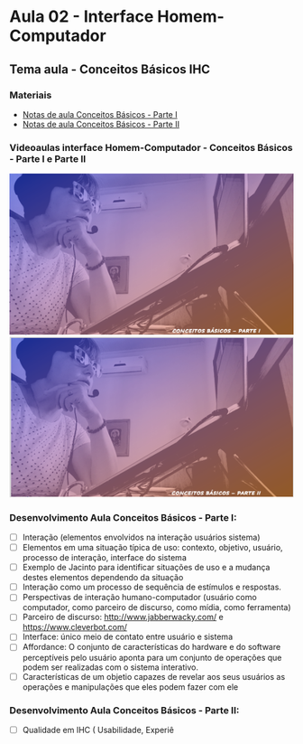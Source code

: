 # Aula 02 - Interface Homem-Computador
## Tema aula - Conceitos Básicos IHC

### Materiais
- [Notas de aula Conceitos Básicos - Parte I](conceitos_basicos_parteI.pdf)
- [Notas de aula Conceitos Básicos - Parte II](conceitos_basicos_parteII.pdf)

### Videoaulas interface Homem-Computador -  Conceitos Básicos - Parte I e Parte II
[![Conceitos Básicos PARTE I](capa_3.png)]()
[![Conceitos Básicos PARTE II](capa_4.png)]()

### Desenvolvimento Aula Conceitos Básicos - Parte I: 

- [ ]  Interação (elementos envolvidos na interação usuários sistema)
- [ ]  Elementos em uma situação típica de uso: contexto, objetivo, usuário, processo de interação, interface do sistema
- [ ]  Exemplo de Jacinto para identificar situações de uso e a mudança destes elementos dependendo da situação
- [ ]  Interação como um processo de sequência de estímulos e respostas. 
- [ ]  Perspectivas de interação humano-computador (usuário como computador, como parceiro de discurso, como mídia, como ferramenta)
- [ ]  Parceiro de discurso: http://www.jabberwacky.com/ e https://www.cleverbot.com/
- [ ]  Interface: único meio de contato entre usuário e sistema
- [ ]  Affordance: O conjunto de características do hardware e do software perceptíveis pelo usuário aponta para um conjunto de operações que podem ser realizadas com o sistema interativo.
- [ ]  Características de um objetio capazes de revelar aos seus usuários as operações e manipulações que eles podem fazer com ele

### Desenvolvimento Aula Conceitos Básicos - Parte II: 

- [ ]  Qualidade em IHC ( Usabilidade, Experiê
